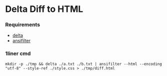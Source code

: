 # Delta Diff to HTML

### Requirements

- [delta](https://github.com/dandavison/delta)
- [ansifilter](https://github.com/andre-simon/ansifilter)

### 1liner cmd

```
mkdir -p ./tmp && delta ./a.txt ./b.txt | ansifilter --html --encoding "utf-8" --style-ref ./style.css > ./tmp/diff.html
```
